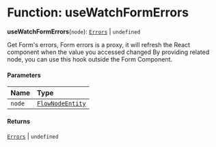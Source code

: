 # Function: useWatchFormErrors

**useWatchFormErrors**(`node`): [`Errors`](/auto-docs/free-layout-editor/types/Errors.md) | `undefined`

Get Form's errors, Form errors is a proxy, it will refresh the React component when the value you accessed changed
By providing related node, you can use this hook outside the Form Component.

#### Parameters

| Name | Type |
| :------ | :------ |
| `node` | [`FlowNodeEntity`](/auto-docs/free-layout-editor/classes/FlowNodeEntity-1.md) |

#### Returns

[`Errors`](/auto-docs/free-layout-editor/types/Errors.md) | `undefined`
